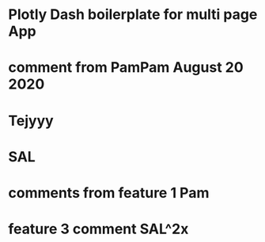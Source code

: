 # Plotly Dash boilerplate for multi page App
# comment from PamPam August 20 2020
# Tejyyy
# SAL
# comments from feature 1 Pam
# feature 3 comment SAL^2x
